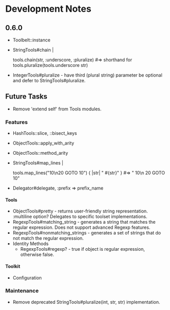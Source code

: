 # Development Notes

## 0.6.0

- Toolbelt::instance
- StringTools#chain |

  tools.chain(str, :underscore, :pluralize)
  #=> shorthand for tools.pluralize(tools.underscore str)

- IntegerTools#pluralize - have third (plural string) parameter be optional and defer to StringTools#pluralize.

## Future Tasks

- Remove 'extend self' from Tools modules.

### Features

- HashTools::slice, ::bisect_keys
- ObjectTools::apply_with_arity
- ObjectTools::method_arity
- StringTools#map_lines |

  tools.map_lines("10\n20 GOTO 10") { |str| "  #{str}" }
  #=> "  10\n  20 GOTO 10"
- Delegator#delegate, :prefix => prefix_name

#### Tools

- ObjectTools#pretty - returns user-friendly string representation. :multiline option? Delegates to specific toolset implementations.
- RegexpTools#matching_string - generates a string that matches the regular expression. Does not support advanced Regexp features.
- RegexpTools#nonmatching_strings - generates a set of strings that do not match the regular expression.
- Identity Methods
  - RegexpTools#regexp? - true if object is regular expression, otherwise false.

#### Toolkit

- Configuration

### Maintenance

- Remove deprecated StringTools#pluralize(int, str, str) implementation.
